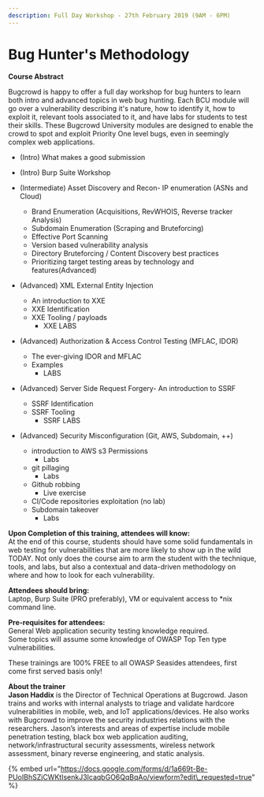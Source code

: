 ```yaml
---
description: Full Day Workshop - 27th February 2019 (9AM - 6PM)
---
```


# Bug Hunter's Methodology

**Course Abstract**

Bugcrowd is happy to offer a full day workshop for bug hunters to learn both intro and advanced topics in web bug hunting. Each BCU module will go over a vulnerability describing it's nature, how to identify it, how to exploit it, relevant tools associated to it, and have labs for students to test their skills. These Bugcrowd University modules are designed to enable the crowd to spot and exploit Priority One level bugs, even in seemingly complex web applications. 

* \(Intro\) What makes a good submission
* \(Intro\) Burp Suite Workshop
* \(Intermediate\) Asset Discovery and Recon- IP enumeration \(ASNs and Cloud\)

  * Brand Enumeration \(Acquisitions, RevWHOIS, Reverse tracker Analysis\)
  * Subdomain Enumeration \(Scraping and Bruteforcing\)
  * Effective Port Scanning
  * Version based vulnerability analysis
  * Directory Bruteforcing / Content Discovery best practices
  * Prioritizing target testing areas by technology and features\(Advanced\) 

* \(Advanced\) XML External Entity Injection

  * An introduction to XXE
  * XXE Identification
  * XXE Tooling / payloads
    * XXE LABS

* \(Advanced\) Authorization & Access Control Testing \(MFLAC, IDOR\)

  * The ever-giving IDOR and MFLAC
  * Examples
    * LABS

* \(Advanced\) Server Side Request Forgery- An introduction to SSRF

  * SSRF Identification
  * SSRF Tooling
    * SSRF LABS

* \(Advanced\) Security Misconfiguration \(Git, AWS, Subdomain, ++\)
  * introduction to AWS s3 Permissions
    * Labs
  * git pillaging
    * Labs
  * Github robbing
    * Live exercise
  * CI/Code repositories exploitation \(no lab\)
  * Subdomain takeover
    * Labs

**Upon Completion of this training, attendees will know:**  
At the end of this course, students should have some solid fundamentals in web testing for vulnerabilities that are more likely to show up in the wild TODAY. Not only does the course aim to arm the student with the technique, tools, and labs, but also a contextual and data-driven methodology on where and how to look for each vulnerability.

**Attendees should bring:**  
Laptop, Burp Suite \(PRO preferably\), VM or equivalent access to \*nix command line.  
  
**Pre-requisites for attendees:**  
General Web application security testing knowledge required.  
Some topics will assume some knowledge of OWASP Top Ten type vulnerabilities.  
  
These trainings are 100% FREE to all OWASP Seasides attendees, first come first served basis only!

**About the trainer**  
**Jason Haddix** is the Director of Technical Operations at Bugcrowd. Jason trains and works with internal analysts to triage and validate hardcore vulnerabilities in mobile, web, and IoT applications/devices. He also works with Bugcrowd to improve the security industries relations with the researchers. Jason’s interests and areas of expertise include mobile penetration testing, black box web application auditing, network/infrastructural security assessments, wireless network assessment, binary reverse engineering, and static analysis.

{% embed url="https://docs.google.com/forms/d/1a669t-Be-PUoIBhSZjCWKtIsenkJ3IcaqbGO6QqBqAo/viewform?edit\_requested=true" %}


